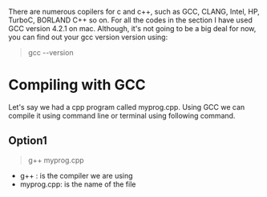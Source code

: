 There are numerous copilers for c and c++, such as GCC, CLANG, Intel, HP, TurboC, BORLAND C++ so on. For all the codes in the section I have used GCC version 4.2.1 on mac. Although, it's not going to be a big deal for now, you can find out your gcc version version using:
> gcc --version

# Compiling with GCC

Let's say we had a cpp program called myprog.cpp. Using GCC we can compile it using command line or terminal using following command.

## Option1
 >g++ myprog.cpp 


* g++ : is the compiler we are using
* myprog.cpp: is the name of the file
